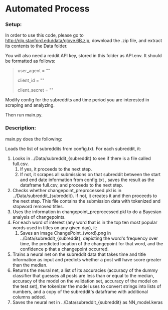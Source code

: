 # Automated Process

### Setup: 
In order to use this code, please go to http://nlp.stanford.edu/data/glove.6B.zip, download the .zip file, and extract its contents to the Data folder. 

You will also need a reddit API key, stored in this folder as API.env. It should be formatted as follows:

> user_agent = ""
> 
> client_id = ""
> 
> client_secret = ""

Modify config for the subreddits and time period you are interested in scraping and analyzing.

Then run main.py.

### Description:
main.py does the following:

Loads the list of subreddits from config.txt. For each subreddit, it:
  1. Looks in ../Data/subreddit_{subreddit} to see if there is a file called full.csv. 
      1. If yes, it proceeds to the next step. 
      2. If not, it scrapes all submissions on that subreddit between the start and end date information from config.txt , saves the result as the dataframe full.csv, and proceeds to the next step.
  1. Checks whether changepoint_preprocessed.pkl is in ../Data/subreddit_{subreddit}. If not, it creates it and then proceeds to the next step. This file contains the submission data with tokenized and stopword removed titles.
  1. Uses the information in changepoint_preprocessed.pkl to do a Bayesian analysis of changepoints. 
  2. For each word of interest (any word that is in the top ten most popular words used in titles on any given day), it:
      1. Saves an image ChangePoint_{word}.png in ../Data/subreddit_{subreddit}, depicting the word's frequency over time, the predicted location of the changepoint for that word, and the confidence p that a changepoint occurred. 
  4. Trains a neural net on the subreddit data that takes time and title information as input and predicts whether a post will have score greater than the median. 
  5. Returns the neural net, a list of its accuracies (accuracy of the dummy classifier that guesses all posts are less than or equal to the median, accuracy of the model on the validation set, accuracy of the model on the test set), the tokenizer the model uses to convert strings into lists of numbers, and a copy of the subreddit's dataframe with additional columns added. 
  6. Saves the neural net in ../Data/subreddit_{subreddit} as NN_model.keras
